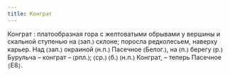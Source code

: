 ```yaml
---
title: Конграт
---
```


Конграт
: платообразная гора с желтоватыми обрывами у вершины и скальной ступенью на ⦅зап.⦆ склоне; поросла редколесьем, наверху карьер. Над ⦅зап.⦆ окраиной ⦅н.п.⦆ Пасечное ⦅Белог.⦆, на ⦅п.⦆ берегу ⦅р.⦆ Бурульча – конграт – ⦅рпл.⦆; ⦅ср.⦆ ⦅б.⦆ ⦅н.п.⦆ Конграт, – теперь Пасечное ⦃Е8⦄.
